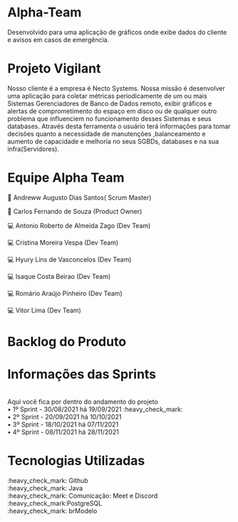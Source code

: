 # Alpha-Team
Desenvolvido para uma aplicação de gráficos onde exibe dados do
cliente e avisos em casos de emergência.

<h1>Projeto Vigilant</h1>

Nosso  cliente  é a empresa  é Necto Systems.
	Nossa missão  é  desenvolver  uma  aplicação  para  coletar  métricas periodicamente de um ou mais Sistemas Gerenciadores
        de Banco de Dados remoto, exibir  gráficos e alertas de  comprometimento do espaço em disco ou de qualquer outro problema 
        que  influenciem no funcionamento  desses  Sistemas e seus databases. Através desta ferramenta  o usuário  terá informações
        para tomar decisões quanto a necessidade  de  manutenções ,balanceamento  e  aumento   de capacidade e melhoria no seus 
        SGBDs, databases e  na sua infra(Servidores).

<h1>Equipe Alpha Team</h1>

:boy: Andreww Augusto Dias Santos( Scrum Master) 

:man:  Carlos Fernando de Souza (Product Owner) 

:computer: Antonio Roberto de Almeida Zago (Dev Team) 

:computer: Cristina Moreira Vespa (Dev Team)

:computer: Hyury Lins de Vasconcelos (Dev Team) 

:computer: Isaque Costa Beirao (Dev Team) 

:computer: Romário Araújo Pinheiro (Dev Team)

:computer: Vitor Lima (Dev Team)

<h1>Backlog do Produto</h1>


<h1>Informações das Sprints</h1><br>
Aqui você fica por dentro do andamento do projeto<br>
• 1º Sprint - 30/08/2021 há 19/09/2021 :heavy_check_mark:<br>
• 2º Sprint - 20/09/2021 há 10/10/2021<br>
• 3º Sprint - 18/10/2021 há 07/11/2021<br>
• 4º Sprint - 08/11/2021 há 28/11/2021<br>



<h1>Tecnologias Utilizadas</h1>
:heavy_check_mark: Github<br>
:heavy_check_mark: Java<br>
:heavy_check_mark: Comunicação: Meet e Discord<br>
:heavy_check_mark:PostgreSQL<br>
:heavy_check_mark: brModelo<br>